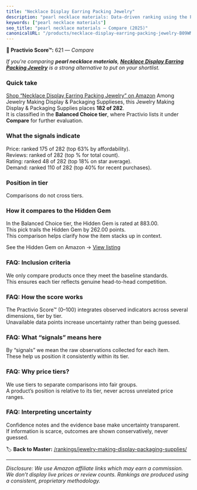 ```yaml
---
title: "Necklace Display Earring Packing Jewelry"
description: "pearl necklace materials: Data-driven ranking using the Practivio Score™. Positioned by quality, value, demand, findability, momentum."
keywords: ["pearl necklace materials"]
seo_title: "pearl necklace materials — Compare (2025)"
canonicalURL: "/products/necklace-display-earring-packing-jewelry-B09WML66DV/"
---
```


**🛒 Practivio Score™:** 621 — _Compare_


*If you're comparing **pearl necklace materials**, **[Necklace Display Earring Packing Jewelry](https://www.amazon.com/dp/B09WML66DV?tag=practivio-20)** is a strong alternative to put on your shortlist.*
### Quick take
[Shop “Necklace Display Earring Packing Jewelry” on Amazon](https://www.amazon.com/dp/B09WML66DV?tag=practivio-20)
Among Jewelry Making Display & Packaging Supplieses, this Jewelry Making Display & Packaging Supplies places **182 of 282**.  
It is classified in the **Balanced Choice tier**, where Practivio lists it under **Compare** for further evaluation.

### What the signals indicate
Price: ranked 175 of 282 (top 63% by affordability).  
Reviews: ranked  of 282 (top % for total count).  
Rating: ranked 48 of 282 (top 18% on star average).  
Demand: ranked 110 of 282 (top 40% for recent purchases).

### Position in tier
Comparisons do not cross tiers.

### How it compares to the Hidden Gem
In the Balanced Choice tier, the Hidden Gem is rated at 883.00.  
This pick trails the Hidden Gem by 262.00 points.  
This comparison helps clarify how the item stacks up in context.  

See the Hidden Gem on Amazon → [View listing](https://www.amazon.com/dp/B0B4JPSQLG?tag=practivio-20)

### FAQ: Inclusion criteria
We only compare products once they meet the baseline standards.  
This ensures each tier reflects genuine head-to-head competition.

### FAQ: How the score works
The Practivio Score™ (0–100) integrates observed indicators across several dimensions, tier by tier.  
Unavailable data points increase uncertainty rather than being guessed.

### FAQ: What “signals” means here
By “signals” we mean the raw observations collected for each item.  
These help us position it consistently within its tier.

### FAQ: Why price tiers?
We use tiers to separate comparisons into fair groups.  
A product’s position is relative to its tier, never across unrelated price ranges.

### FAQ: Interpreting uncertainty
Confidence notes and the evidence base make uncertainty transparent.  
If information is scarce, outcomes are shown conservatively, never guessed.

<!-- Missing template for Compare/CompareWithinPriceClass -->


🏷️ **Back to Master:** [/rankings/jewelry-making-display-packaging-supplies/](/rankings/jewelry-making-display-packaging-supplies/)

---
_Disclosure: We use Amazon affiliate links which may earn a commission. We don’t display live prices or review counts. Rankings are produced using a consistent, proprietary methodology._

